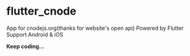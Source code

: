 # flutter_cnode
App for cnodejs.org(thanks for website's open api) Powered by Flutter Support Android &amp; iOS

**Keep coding...**